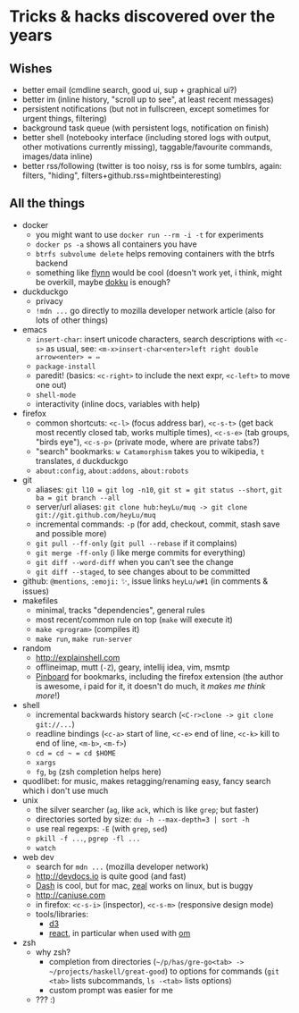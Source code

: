 # Tricks & hacks discovered over the years

## Wishes

- better email (cmdline search, good ui, sup + graphical ui?)
- better im (inline history, "scroll up to see", at least recent messages)
- persistent notifications (but not in fullscreen, except sometimes for
    urgent things, filtering)
- background task queue (with persistent logs, notification on finish)
- better shell (notebooky interface (including stored logs with output, other
    motivations currently missing), taggable/favourite commands, images/data inline)
- better rss/following (twitter is too noisy, rss is for some tumblrs,
    again: filters, "hiding", filters+github.rss=mightbeinteresting)

## All the things

* docker
    - you might want to use `docker run --rm -i -t` for experiments
    - `docker ps -a` shows all containers you have
    - `btrfs subvolume delete` helps removing containers with the btrfs backend
    - something like [flynn](http://flynn.io) would be cool (doesn't work yet, i think,
        might be overkill, maybe [dokku](https://github.com/progrium/dokku) is enough?
* duckduckgo
    - privacy
    - `!mdn ...` go directly to mozilla developer network article (also for lots of
        other things)
* emacs
    - `insert-char`: insert unicode characters, search descriptions with `<c-s>` as usual,
        see: `<m-x>insert-char<enter>left right double arrow<enter> = ⇔`
    - `package-install`
    - paredit! (basics: `<c-right>` to include the next expr, `<c-left>` to move one out)
    - `shell-mode`
    - interactivity (inline docs, variables with help)
* firefox
    - common shortcuts: `<c-l>` (focus address bar), `<c-s-t>` (get back most recently closed
        tab, works multiple times), `<c-s-e>` (tab groups, "birds eye"), `<c-s-p>` (private mode,
        where are private tabs?)
    - "search" bookmarks: `w Catamorphism` takes you to wikipedia, `t` translates, `d` duckduckgo
    - `about:config`, `about:addons`, `about:robots`
* git
    - aliases: `git l10 = git log -n10`, `git st = git status --short`, `git ba = git branch --all`
    - server/url aliases: `git clone hub:heyLu/muq -> git clone git://git.github.com/heyLu/muq`
    - incremental commands: `-p` (for add, checkout, commit, stash save and possible more)
    - `git pull --ff-only` (`git pull --rebase` if it complains)
    - `git merge -ff-only` (i like merge commits for everything)
    - `git diff --word-diff` when you can't see the change
    - `git diff --staged`, to see changes about to be committed
* github: `@mentions`, `:emoji:` :sparkles:, issue links `heyLu/w#1` (in comments & issues)
* makefiles
    - minimal, tracks "dependencies", general rules
    - most recent/common rule on top (`make` will execute it)
    - `make <program>` (compiles it)
    - `make run`, `make run-server`
* random
    - http://explainshell.com
    - offlineimap, mutt (`-Z`), geary, intellij idea, vim, msmtp
    - [Pinboard](https://pinboard.in) for bookmarks, including the firefox extension
        (the author is awesome, i paid for it, it doesn't do much, it *makes
         me think more*!)
* shell
    - incremental backwards history search (`<C-r>clone -> git clone git://...`)
    - readline bindings (`<c-a>` start of line, `<c-e>` end of line, `<c-k>` kill to end of line,
        `<m-b>`, `<m-f>`)
    - `cd = cd ~ = cd $HOME`
    - `xargs`
    - `fg`, `bg` (zsh completion helps here)
* quodlibet: for music, makes retagging/renaming easy, fancy search which i don't use much
* unix
    - the silver searcher (`ag`, like `ack`, which is like `grep`; but faster)
    - directories sorted by size: `du -h --max-depth=3 | sort -h`
    - use real regexps: `-E` (with `grep`, `sed`)
    - `pkill -f ...`, `pgrep -fl ...`
    - `watch`
* web dev
    - search for `mdn ...` (mozilla developer network)
    - http://devdocs.io is quite good (and fast)
    - [Dash](http://kapeli.com/dash) is cool, but for mac, [zeal](https://github.com/jkozera/zeal)
        works on linux, but is buggy
    - http://caniuse.com
    - in firefox: `<c-s-i>` (inspector), `<c-s-m>` (responsive design mode)
    - tools/libraries:
        * [d3](https://github.com/mbostock/d3)
        * [react](http://facebook.github.io/react), in particular when used with
            [om](https://github.com/swannodette/om)
* zsh
    - why zsh?
        * completion from directories (`~/p/has/gre-go<tab> -> ~/projects/haskell/great-good`)
            to options for commands (`git <tab>` lists subcommands, `ls -<tab>` lists options)
        * custom prompt was easier for me
    - ??? :)
